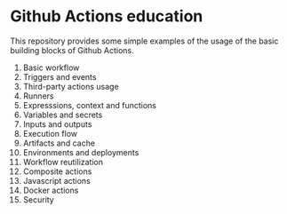 # Github Actions education
This repository provides some simple examples of the usage of the basic building blocks of Github Actions.

1) Basic workflow
2) Triggers and events
3) Third-party actions usage
4) Runners
5) Expresssions, context and functions
6) Variables and secrets
7) Inputs and outputs
8) Execution flow
9) Artifacts and cache
10) Environments and deployments
11) Workflow reutilization
12) Composite actions
13) Javascript actions
14) Docker actions
15) Security